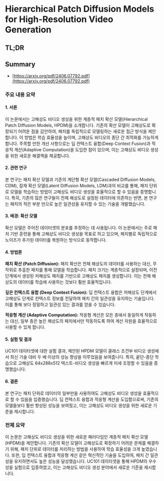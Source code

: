 # Hierarchical Patch Diffusion Models for High-Resolution Video Generation
## TL;DR
## Summary
- [https://arxiv.org/pdf/2406.07792.pdf](https://arxiv.org/pdf/2406.07792.pdf)

### 주요 내용 요약

#### 1. 서론
이 논문에서는 고해상도 비디오 생성을 위한 계층적 패치 확산 모델(Hierarchical Patch Diffusion Models, HPDM)을 소개합니다. 기존의 확산 모델이 고해상도로 확장되기 어려운 점을 감안하여, 패치를 독립적으로 모델링하는 새로운 접근 방식을 제안합니다. 이 방법은 학습 효율성을 높이며, 고해상도 비디오의 종단 간 최적화를 가능하게 합니다. 주목할 만한 개선 사항으로는 딥 컨텍스트 융합(Deep Context Fusion)과 적응적 계산(Adaptive Computation)을 도입한 점이 있으며, 이는 고해상도 비디오 생성을 위한 새로운 해결책을 제공합니다.

#### 2. 관련 연구
본 연구는 패치 확산 모델과 기존의 계단형 확산 모델(Cascaded Diffusion Models, CDM), 잠재 확산 모델(Latent Diffusion Models, LDM)과의 비교를 통해, 패치 단위로 모델을 학습하는 방법이 고해상도 비디오 생성을 효율적으로 할 수 있음을 증명합니다. 특히, 기존의 많은 연구들이 전체 해상도로 설정된 데이터에 의존하는 반면, 본 연구는 패치의 작은 부분 만으로 높은 일관성을 유지할 수 있는 기술을 개발했습니다.

#### 3. 배경: 확산 모델
확산 모델은 주어진 데이터셋의 분포를 추정하는 데 사용됩니다. 이 논문에서는 주로 패치 기반 훈련을 통해 고해상도 비디오 생성을 목표로 하고 있으며, 패치별로 독립적으로 노이즈가 추가된 데이터를 복원하는 방식으로 동작합니다.

#### 4. 방법론
**패치 확산 (Patch Diffusion):** 패치 확산은 전체 해상도의 데이터를 사용하는 대신, 무작위로 추출한 패치를 통해 모델을 학습합니다. 패치 크기는 계층적으로 설정되며, 이전 단계에서 생성된 저해상도 패치를 기반으로 고해상도 패치를 생성합니다. 이는 전체 해상도의 데이터를 학습에 사용하는 것보다 훨씬 효율적입니다.

**깊은 컨텍스트 융합 (Deep Context Fusion):** 딥 컨텍스트 융합은 저해상도 단계에서 고해상도 단계로 컨텍스트 정보를 전달하여 패치 간의 일관성을 유지하는 기술입니다. 이를 통해 보다 정밀하고 일관성 있는 결과를 얻을 수 있습니다.

**적응형 계산 (Adaptive Computation):** 적응형 계산은 모든 층에서 동일하게 작동하는 대신, 일부 층은 높은 해상도의 패치에서만 작동하도록 하여 계산 자원을 효율적으로 사용할 수 있게 합니다.

#### 5. 실험 및 결과
UC101 데이터셋에 대한 실험 결과, 제안된 HPDM 모델이 클래스 조건부 비디오 생성에서 최신 기술 대비 두 배 이상의 성능 향상을 이루었음을 보여줍니다. 특히, 끝단-종단 학습으로 고해상도 64x288x512 텍스트-비디오 생성을 빠르게 미세 조정할 수 있음을 증명했습니다.

#### 6. 결론
본 연구는 패치 단위로 데이터의 일부만을 사용하여도 고해상도 비디오 생성을 효율적으로 할 수 있음을 입증했습니다. 딥 컨텍스트 융합과 적응형 계산을 도입함으로써, 기존의 모델들보다 훨씬 향상된 성능을 보여줬고, 이는 고해상도 비디오 생성을 위한 새로운 기준을 제시합니다.

### 전체 요약

이 논문은 고해상도 비디오 생성을 위한 새로운 패러다임인 계층적 패치 확산 모델(HPDM)을 제안합니다. 기존의 확산 모델이 고해상도로 확장하기 어려운 문제를 해결하기 위해, 패치 단위로 데이터를 처리하는 방법을 사용하여 학습 효율성을 크게 높였습니다. 또한, 딥 컨텍스트 융합과 적응형 계산 같은 혁신적인 기술을 도입하여, 패치 간 일관성을 유지하면서도 높은 성능을 달성했습니다. UC101 데이터셋을 통해 HPDM의 우수성을 실험으로 입증하였고, 이는 고해상도 비디오 생성 분야에서 새로운 기준을 제시합니다.